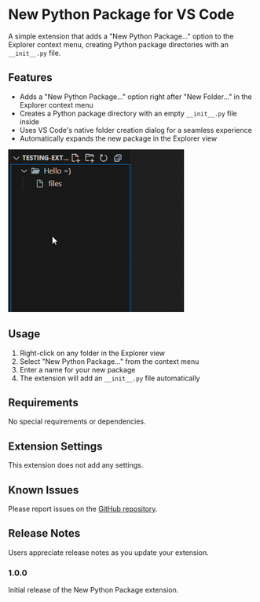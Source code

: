 # New Python Package for VS Code

A simple extension that adds a "New Python Package..." option to the Explorer context menu, creating Python package directories with an `__init__.py` file.

## Features

- Adds a "New Python Package..." option right after "New Folder..." in the Explorer context menu
- Creates a Python package directory with an empty `__init__.py` file inside
- Uses VS Code's native folder creation dialog for a seamless experience
- Automatically expands the new package in the Explorer view

![New Python Package in action](images/example.gif)

## Usage

1. Right-click on any folder in the Explorer view
2. Select "New Python Package..." from the context menu
3. Enter a name for your new package
4. The extension will add an `__init__.py` file automatically

## Requirements

No special requirements or dependencies.

## Extension Settings

This extension does not add any settings.

## Known Issues

Please report issues on the [GitHub repository](https://github.com/Kanin/new-python-package/issues).

## Release Notes

Users appreciate release notes as you update your extension.

### 1.0.0

Initial release of the New Python Package extension.
